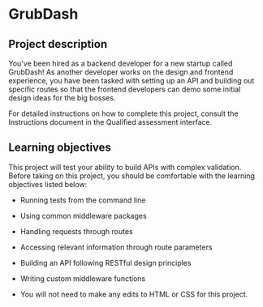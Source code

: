 # GrubDash

## Project description
You've been hired as a backend developer for a new startup called GrubDash! As another developer works on the design and frontend experience, you have been tasked with setting up an API and building out specific routes so that the frontend developers can demo some initial design ideas for the big bosses.

For detailed instructions on how to complete this project, consult the Instructions document in the Qualified assessment interface.

## Learning objectives
This project will test your ability to build APIs with complex validation. Before taking on this project, you should be comfortable with the learning objectives listed below:

 - Running tests from the command line

 - Using common middleware packages

 - Handling requests through routes

 - Accessing relevant information through route parameters

 - Building an API following RESTful design principles

 - Writing custom middleware functions

 - You will not need to make any edits to HTML or CSS for this project.